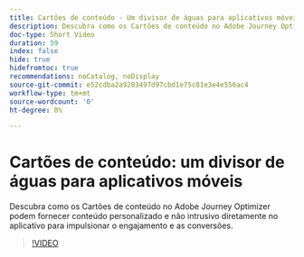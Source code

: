 ```yaml
---
title: Cartões de conteúdo - Um divisor de águas para aplicativos móveis
description: Descubra como os Cartões de conteúdo no Adobe Journey Optimizer podem fornecer conteúdo personalizado e não intrusivo diretamente no aplicativo para impulsionar o engajamento e as conversões.
doc-type: Short Video
duration: 59
index: false
hide: true
hidefromtoc: true
recommendations: noCatalog, noDisplay
source-git-commit: e52cdba2a9203497d97cbd1e75c81e3e4e556ac4
workflow-type: tm+mt
source-wordcount: '0'
ht-degree: 0%

---
```



# Cartões de conteúdo: um divisor de águas para aplicativos móveis

Descubra como os Cartões de conteúdo no Adobe Journey Optimizer podem fornecer conteúdo personalizado e não intrusivo diretamente no aplicativo para impulsionar o engajamento e as conversões.

<!-- 62_S603_3442534_58_content-cards-a-gamechanger-for-mobile-apps -->
>[!VIDEO](https://video.tv.adobe.com/v/3458224/?learn=on&enablevpops=true)
